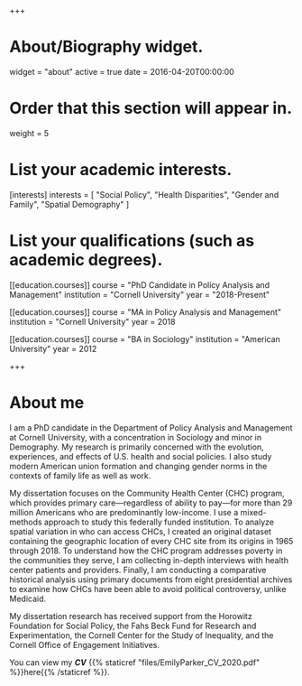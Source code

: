 +++
# About/Biography widget.
widget = "about"
active = true
date = 2016-04-20T00:00:00

# Order that this section will appear in.
weight = 5

# List your academic interests.
[interests]
  interests = [
    "Social Policy",
    "Health Disparities",
    "Gender and Family",
    "Spatial Demography"
  ]

# List your qualifications (such as academic degrees).

[[education.courses]]
  course = "PhD Candidate in Policy Analysis and Management"
  institution = "Cornell University"
  year = "2018-Present"

[[education.courses]]
  course = "MA in Policy Analysis and Management"
  institution = "Cornell University"
  year = 2018

[[education.courses]]
  course = "BA in Sociology"
  institution = "American University"
  year = 2012

+++
# About me

I am a PhD candidate in the Department of Policy Analysis and Management at Cornell University, with a concentration in Sociology and minor in Demography. My research is primarily concerned with the evolution, experiences, and effects of U.S. health and social policies. I also study modern American union formation and changing gender norms in the contexts of family life as well as work.

My dissertation focuses on the Community Health Center (CHC) program, which provides primary care—regardless of ability to pay—for more than 29 million Americans who are predominantly low-income. I use a mixed-methods approach to study this federally funded institution. To analyze spatial variation in who can access CHCs, I created an original dataset containing the geographic location of every CHC site from its origins in 1965 through 2018. To understand how the CHC program addresses poverty in the communities they serve, I am collecting in-depth interviews with health center patients and providers. Finally, I am conducting a comparative historical analysis using primary documents from eight presidential archives to examine how CHCs have been able to avoid political controversy, unlike Medicaid.

My dissertation research has received support from the Horowitz Foundation for Social Policy, the Fahs Beck Fund for Research and Experimentation, the Cornell Center for the Study of Inequality, and the Cornell Office of Engagement Initiatives.

You can view my ***CV*** {{% staticref "files/EmilyParker_CV_2020.pdf" %}}here{{% /staticref %}}.
